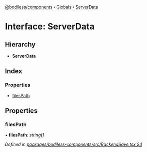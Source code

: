 [@bodiless/components](../README.md) › [Globals](../globals.md) › [ServerData](serverdata.md)

# Interface: ServerData

## Hierarchy

* **ServerData**

## Index

### Properties

* [filesPath](serverdata.md#filespath)

## Properties

###  filesPath

• **filesPath**: *string[]*

*Defined in [packages/bodiless-components/src/BackendSave.tsx:24](https://github.com/johnsonandjohnson/Bodiless-JS/blob/a898b46d/packages/bodiless-components/src/BackendSave.tsx#L24)*
